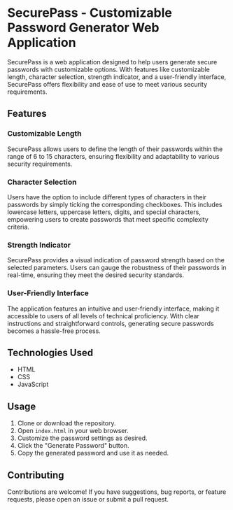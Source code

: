 # SecurePass - Customizable Password Generator Web Application

SecurePass is a web application designed to help users generate secure passwords with customizable options. With features like customizable length, character selection, strength indicator, and a user-friendly interface, SecurePass offers flexibility and ease of use to meet various security requirements.

## Features

### Customizable Length
SecurePass allows users to define the length of their passwords within the range of 6 to 15 characters, ensuring flexibility and adaptability to various security requirements.

### Character Selection
Users have the option to include different types of characters in their passwords by simply ticking the corresponding checkboxes. This includes lowercase letters, uppercase letters, digits, and special characters, empowering users to create passwords that meet specific complexity criteria.

### Strength Indicator
SecurePass provides a visual indication of password strength based on the selected parameters. Users can gauge the robustness of their passwords in real-time, ensuring they meet the desired security standards.

### User-Friendly Interface
The application features an intuitive and user-friendly interface, making it accessible to users of all levels of technical proficiency. With clear instructions and straightforward controls, generating secure passwords becomes a hassle-free process.

## Technologies Used
- HTML
- CSS
- JavaScript

## Usage
1. Clone or download the repository.
2. Open `index.html` in your web browser.
3. Customize the password settings as desired.
4. Click the "Generate Password" button.
5. Copy the generated password and use it as needed.

## Contributing
Contributions are welcome! If you have suggestions, bug reports, or feature requests, please open an issue or submit a pull request.

